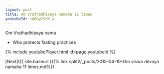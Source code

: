 ```yaml
---
layout: post
title: Om Vrathadhipaya namaha 11 times
youtubeId: sQ0Qyl9dK_w
---
```

 
 
Om Vrathadhipaya nama 
 
 -  Who protects fasting practices 
 
  
 
  
 
 
 
 
 
 


{% include youtubePlayer.html id=page.youtubeId %}
 
[Next]({{ site.baseurl }}{% link  split2/_posts/2015-04-10-Om viswa devaya namaha 11 times.md%})
 
